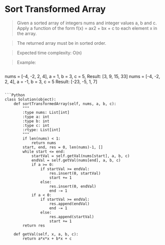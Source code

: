 # Sort Transformed Array

> Given a sorted array of integers nums and integer values a, b and c. Apply a function of the form f(x) = ax2 + bx + c to each element x in the array.

> The returned array must be in sorted order.

> Expected time complexity: O(n)

> Example:

> ```
nums = [-4, -2, 2, 4], a = 1, b = 3, c = 5,
Result: [3, 9, 15, 33]
nums = [-4, -2, 2, 4], a = -1, b = 3, c = 5
Result: [-23, -5, 1, 7]
```

```Python
class Solution(object):
    def sortTransformedArray(self, nums, a, b, c):
        """
        :type nums: List[int]
        :type a: int
        :type b: int
        :type c: int
        :rtype: List[int]
        """
        if len(nums) < 1:
            return nums
        start, end, res = 0, len(nums)-1, []
        while start <= end:
            startVal = self.getVal(nums[start], a, b, c)
            endVal = self.getVal(nums[end], a, b, c)
            if a >= 0:
                if startVal >= endVal:
                    res.insert(0, startVal)
                    start += 1
                else:
                    res.insert(0, endVal)
                    end -= 1
            if a < 0:
                if startVal >= endVal:
                    res.append(endVal)
                    end -= 1
                else:
                    res.append(startVal)
                    start += 1
        return res

    def getVal(self, x, a, b, c):
        return a*x*x + b*x + c
```
